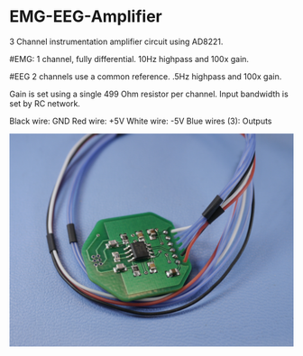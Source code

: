 # EMG-EEG-Amplifier
3 Channel instrumentation amplifier circuit using AD8221. 

#EMG: 1 channel, fully differential. 10Hz highpass and 100x gain. 

#EEG 2 channels use a common reference. .5Hz highpass and 100x gain.

Gain is set using a single 499 Ohm resistor per channel. 
Input bandwidth is set by RC network.

Black wire: GND
Red wire: +5V
White wire: -5V
Blue wires (3): Outputs



 ![Alt text](/_1160748.JPG?raw=true "MyRIO Breakout Board Ver. G2a")
